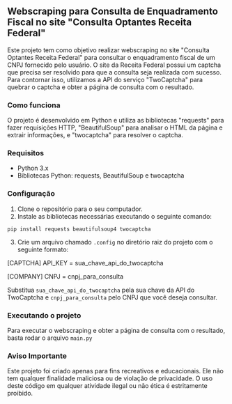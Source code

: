 ## Webscraping para Consulta de Enquadramento Fiscal no site "Consulta Optantes Receita Federal"

Este projeto tem como objetivo realizar webscraping no site "Consulta Optantes Receita Federal" para consultar o enquadramento fiscal de um CNPJ fornecido pelo usuário. O site da Receita Federal possui um captcha que precisa ser resolvido para que a consulta seja realizada com sucesso. Para contornar isso, utilizamos a API do serviço "TwoCaptcha" para quebrar o captcha e obter a página de consulta com o resultado.

### Como funciona

O projeto é desenvolvido em Python e utiliza as bibliotecas "requests" para fazer requisições HTTP, "BeautifulSoup" para analisar o HTML da página e extrair informações, e "twocaptcha" para resolver o captcha.

### Requisitos

- Python 3.x
- Bibliotecas Python: requests, BeautifulSoup e twocaptcha

### Configuração

1. Clone o repositório para o seu computador.
2. Instale as bibliotecas necessárias executando o seguinte comando:

`pip install requests beautifulsoup4 twocaptcha`

3. Crie um arquivo chamado `.config` no diretório raiz do projeto com o seguinte formato:

[CAPTCHA]
API_KEY = sua_chave_api_do_twocaptcha

[COMPANY]
CNPJ = cnpj_para_consulta

Substitua `sua_chave_api_do_twocaptcha` pela sua chave da API do TwoCaptcha e `cnpj_para_consulta` pelo CNPJ que você deseja consultar.

### Executando o projeto

Para executar o webscraping e obter a página de consulta com o resultado, basta rodar o arquivo `main.py`

### Aviso Importante

Este projeto foi criado apenas para fins recreativos e educacionais. Ele não tem qualquer finalidade maliciosa ou de violação de privacidade. O uso deste código em qualquer atividade ilegal ou não ética é estritamente proibido.



